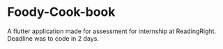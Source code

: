 # Foody-Cook-book
A flutter application made for assessment for internship at ReadingRight. Deadline was to code in 2 days.
